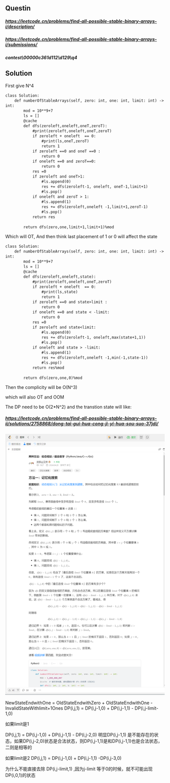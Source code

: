 
## Questin
##### https://leetcode.cn/problems/find-all-possible-stable-binary-arrays-i/description/
##### https://leetcode.cn/problems/find-all-possible-stable-binary-arrays-i/submissions/
##### contest\00000c361d112\d129\q4

## Solution

First give N^4 

```
class Solution:
    def numberOfStableArrays(self, zero: int, one: int, limit: int) -> int:
        mod = 10**9+7
        ls = []
        @cache
        def dfs(zeroleft,oneleft,oneT,zeroT):
            #print(zeroleft,oneleft,oneT,zeroT)
            if zeroleft + oneleft  == 0:
                #print(ls,oneT,zeroT)
                return 1
            if zeroleft ==0 and oneT ==0 :
                return 0
            if oneleft ==0 and zeroT==0:
                return 0
            res =0
            if zeroleft and oneT>1:
                #ls.append(0)
                res += dfs(zeroleft-1, oneleft, oneT-1,limit+1)
                #ls.pop()
            if oneleft and zeroT > 1:
                #ls.append(1)
                res += dfs(zeroleft,oneleft -1,limit+1,zeroT-1)
                #ls.pop()
            return res
                    
        return dfs(zero,one,limit+1,limit+1)%mod
```
Which will OT,
And then think last placement of 1 or 0 will affect the state 

```
class Solution:
    def numberOfStableArrays(self, zero: int, one: int, limit: int) -> int:
        mod = 10**9+7
        ls = []
        @cache
        def dfs(zeroleft,oneleft,state):
            #print(zeroleft,oneleft,oneT,zeroT)
            if zeroleft + oneleft  == 0:
                #print(ls,state)
                return 1
            if zeroleft ==0 and state>limit :
                return 0
            if oneleft ==0 and state < -limit:
                return 0
            res =0
            if zeroleft and state<limit:
                #ls.append(0)
                res += dfs(zeroleft-1, oneleft,max(state+1,1))
                #ls.pop()
            if oneleft and state > -limit:
                #ls.append(1)
                res += dfs(zeroleft,oneleft -1,min(-1,state-1))
                #ls.pop()
            return res%mod
                    
        return dfs(zero,one,0)%mod
```

Then the complicity will be O(N^3) 

which will also OT and OOM

The DP need to be O(2*N^2) and the transtion state will like:

##### https://leetcode.cn/problems/find-all-possible-stable-binary-arrays-ii/solutions/2758868/dong-tai-gui-hua-cong-ji-yi-hua-sou-suo-37jdi/

![Solution](./pic/solution.png)

NewStateEndwithOne = OldStateEndwithZero + OldStateEndwithOne  - InvalidStateWithlimit+1Ones
DP(i,j,1)     = DP(i,j-1,0)              + DP(i,j-1,1)         - DP(i,j-limit-1,0)

如果limit是1

DP(i,j,1) = DP(i,j-1,0) + DP(i,j-1,1) - DP(i,j-2,0)
明显DP(i,j-1,1) 是不能存在的状态，如果DP(i,j-2,0)状态是合法状态，则DP(i,j-1,1)是和DP(i,j-1,1)也是合法状态，二则是相等的

如果limit是2
DP(i,j,1) = DP(i,j-1,0) + DP(i,j-1,1) -DP(i,j-3,0)

为什么不能直接去除 DP(i,j-limit,1) ,因为j-limit 等于0的时候，就不可能出现DP(i,0,1)的状态





